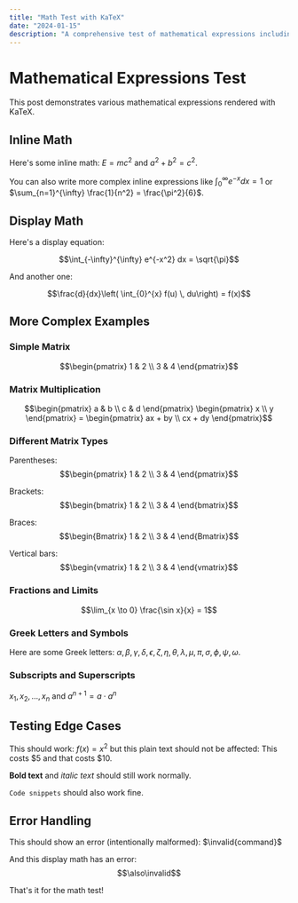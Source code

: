 ```yaml
---
title: "Math Test with KaTeX"
date: "2024-01-15"
description: "A comprehensive test of mathematical expressions including inline math, display equations, matrices, and error handling using KaTeX rendering."
---
```


# Mathematical Expressions Test

This post demonstrates various mathematical expressions rendered with KaTeX.

## Inline Math

Here's some inline math: $E = mc^2$ and $a^2 + b^2 = c^2$.

You can also write more complex inline expressions like $\int_{0}^{\infty} e^{-x} dx = 1$ or $\sum_{n=1}^{\infty} \frac{1}{n^2} = \frac{\pi^2}{6}$.

## Display Math

Here's a display equation:

$$\int_{-\infty}^{\infty} e^{-x^2} dx = \sqrt{\pi}$$

And another one:

$$\frac{d}{dx}\left( \int_{0}^{x} f(u) \, du\right) = f(x)$$

## More Complex Examples

### Simple Matrix

$$\begin{pmatrix} 1 & 2 \\ 3 & 4 \end{pmatrix}$$

### Matrix Multiplication

$$\begin{pmatrix} a & b \\ c & d \end{pmatrix} \begin{pmatrix} x \\ y \end{pmatrix} = \begin{pmatrix} ax + by \\ cx + dy \end{pmatrix}$$

### Different Matrix Types

Parentheses: $$\begin{pmatrix} 1 & 2 \\ 3 & 4 \end{pmatrix}$$

Brackets: $$\begin{bmatrix} 1 & 2 \\ 3 & 4 \end{bmatrix}$$

Braces: $$\begin{Bmatrix} 1 & 2 \\ 3 & 4 \end{Bmatrix}$$

Vertical bars: $$\begin{vmatrix} 1 & 2 \\ 3 & 4 \end{vmatrix}$$

### Fractions and Limits

$$\lim_{x \to 0} \frac{\sin x}{x} = 1$$

### Greek Letters and Symbols

Here are some Greek letters: $\alpha, \beta, \gamma, \delta, \epsilon, \zeta, \eta, \theta, \lambda, \mu, \pi, \sigma, \phi, \psi, \omega$.

### Subscripts and Superscripts

$x_1, x_2, \ldots, x_n$ and $a^{n+1} = a \cdot a^n$

## Testing Edge Cases

This should work: $f(x) = x^2$ but this plain text should not be affected: This costs $5 and that costs $10.

**Bold text** and _italic text_ should still work normally.

`Code snippets` should also work fine.

## Error Handling

This should show an error (intentionally malformed): $\invalid{command}$

And this display math has an error: $$\also\invalid$$

That's it for the math test!

